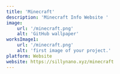 ```yaml
---
title: 'Minecraft'
description: 'Minecraft Info Website '
image:
    url: '/minecraft.png'
    alt: 'GitHub wallpaper'
worksImage1:
    url: '/minecraft.png'
    alt: 'first image of your project.'
platform: Website
website: https://sillynano.xyz/minecraft
---
```


